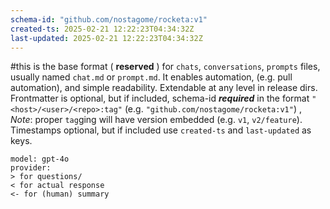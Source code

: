 ```yaml
---
schema-id: "github.com/nostagome/rocketa:v1"
created-ts: 2025-02-21 12:22:23T04:34:32Z
last-updated: 2025-02-21 12:22:23T04:34:32Z
---
```

#this is the base format ( **reserved** ) for `chats`, `conversations`, `prompts` files, usually named `chat.md` or `prompt.md`. It enables automation, (e.g. pull automation), and simple readability.  Extendable at any level in release dirs.  Frontmatter is optional, but if included, schema-id ***required*** in the format `"<host>/<user>/<repo>:tag"` (e.g. `"github.com/nostagome/rocketa:v1"`) , *Note*: proper `tag`ging will have version embedded (e.g. `v1`, `v2/feature`).  Timestamps optional, but if included use `created-ts` and `last-updated` as keys.
```
model: gpt-4o
provider:
> for questions/
< for actual response
<- for (human) summary
```
